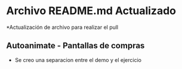﻿# Archivo README.md Actualizado
*Actualización de archivo para realizar el pull

## Autoanimate - Pantallas de compras
* Se creo una separacion entre el demo y el ejercicio